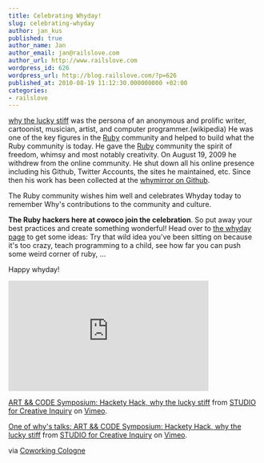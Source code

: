 ```yaml
---
title: Celebrating Whyday!
slug: celebrating-whyday
author: jan_kus
published: true
author_name: Jan
author_email: jan@railslove.com
author_url: http://www.railslove.com
wordpress_id: 626
wordpress_url: http://blog.railslove.com/?p=626
published_at: 2010-08-19 11:12:30.000000000 +02:00
categories:
- railslove
---
```

<a href="http://en.wikipedia.org/wiki/Why_the_lucky_stiff">why the lucky stiff</a> was the persona of an anonymous and prolific writer, cartoonist, musician, artist, and computer programmer.(wikipedia) He was one of the key figures in the <a href="http://en.wikipedia.org/wiki/Ruby_(programming_language)">Ruby</a> community and helped to build what the Ruby community is today. He gave the <a href="http://en.wikipedia.org/wiki/Ruby_(programming_language)">Ruby</a> community the spirit of freedom, whimsy and most notably creativity. 
On August 19, 2009 he withdrew from the online community. He shut down all his online presence including his Github, Twitter Accounts, the sites he maintained, etc. Since then his work has been collected at the <a href="http://whymirror.github.com/">whymirror on Github</a>. 

The Ruby community wishes him well and celebrates Whyday today to remember Why's contributions to the community and culture.

<strong>The Ruby hackers here at cowoco join the celebration</strong>. So put away your best practices and create something wonderful! Head over to <a href="http://whyday.org/">the whyday page</a> to get some ideas:  Try that wild idea you've been sitting on because it's too crazy, teach programming to a child, see how far you can push some weird corner of ruby, ...

Happy whyday!

<iframe src="http://player.vimeo.com/video/5047563" width="400" height="220" frameborder="0"></iframe><p><a href="http://vimeo.com/5047563">ART && CODE Symposium: Hackety Hack, why the lucky stiff</a> from <a href="http://vimeo.com/sfci">STUDIO for Creative Inquiry</a> on <a href="http://vimeo.com">Vimeo</a>.</p>

<a href="http://vimeo.com/5047563">One of why's talks: ART && CODE Symposium: Hackety Hack, why the lucky stiff</a> from <a href="http://vimeo.com/sfci">STUDIO for Creative Inquiry</a> on <a href="http://vimeo.com/">Vimeo</a>.

via <a href="http://coworkingcologne.posterous.com/celebrating-whyday">Coworking Cologne</a>
